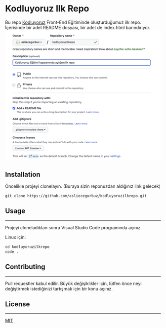 # Kodluyoruz Ilk Repo

Bu repo [Kodluyoruz](https://www.kodluyoruz.org/) Front-End Eğitiminde oluşturduğumuz ilk repo. İçerisinde bir adet README dosyası, bir adet de index.html barındırıyor.
![](https://github.com/asliecegurbuz/kodluyoruzilkrepo/blob/4499375d04db981ba0132af0573ccfa726745633/kodluyoruzilkrepo%20.png)	

## Installation
Öncelikle projeyi clonelayın. (Buraya sizin reponuzdan aldığınız link gelecek)
```
git clone https://github.com/asliecegurbuz/kodluyoruzilkrepo.git
```

## Usage
---
Projeyi cloneladıktan sonra Visual Studio Code programında açınız.

Linux için:

```
cd kodluyoruzilkrepo
code .
```

## Contributing
---
Pull requestler kabul edilir. Büyük değişiklikler için, lütfen önce neyi değiştirmek istediğinizi tartışmak için bir konu açınız.

## License
---
[MIT](https://choosealicense.com/licenses/mit/)
